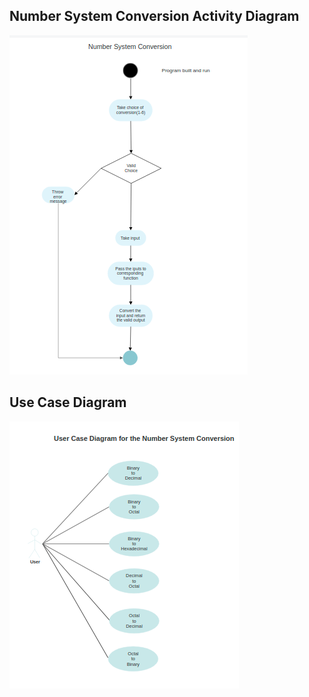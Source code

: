 ## Number System Conversion Activity Diagram

![Image](../2_Design/Activity_number_conversion.png)


## Use Case Diagram

![Image](../2_Design/Use_case.png)

